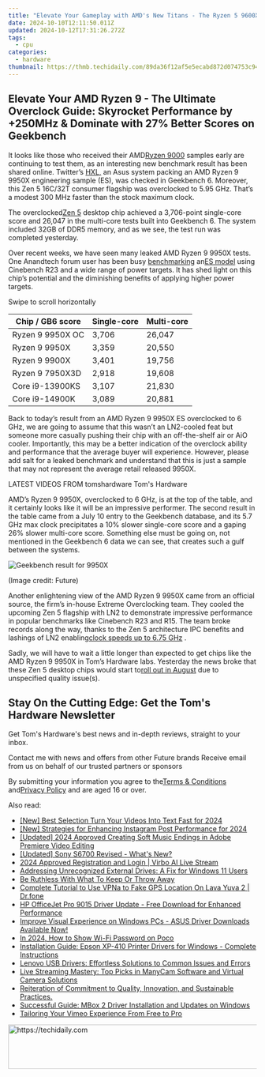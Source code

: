 ```yaml
---
title: "Elevate Your Gameplay with AMD's New Titans - The Ryzen 5 9600X and Ryzen 7 9700X on Zen 5: In-Depth Performance Review"
date: 2024-10-10T12:11:50.011Z
updated: 2024-10-12T17:31:26.272Z
tags:
  - cpu
categories:
  - hardware
thumbnail: https://thmb.techidaily.com/89da36f12af5e5ecabd872d074753c94f1e0591c9264a3deac22fa09078e3cf8.jpg
---
```


## Elevate Your AMD Ryzen 9 - The Ultimate Overclock Guide: Skyrocket Performance by +250MHz & Dominate with 27% Better Scores on Geekbench

It looks like those who received their AMD[Ryzen 9000](https://www.tomshardware.com/pc-components/cpus/amd-announces-zen-5-ryzen-9000-processors-launches-in-july-four-new-ryzen-9-7-and-5-processors-with-a-16-ipc-improvement) samples early are continuing to test them, as an interesting new benchmark result has been shared online. Twitter’s [HXL,](https://x.com/9550pro/status/1816306680227062157) an Asus system packing an AMD Ryzen 9 9950X engineering sample (ES), was checked in Geekbench 6\. Moreover, this Zen 5 16C/32T consumer flagship was overclocked to 5.95 GHz. That’s a modest 300 MHz faster than the stock maximum clock.

 The overclocked[Zen 5](https://www.tomshardware.com/pc-components/cpus/amd-deep-dives-zen-5-ryzen-9000-and-strix-point-cpu-rdna-35-gpu-and-xdna-2-architectures) desktop chip achieved a 3,706-point single-core score and 26,047 in the multi-core tests built into Geekbench 6\. The system included 32GB of DDR5 memory, and as we see, the test run was completed yesterday.

 Over recent weeks, we have seen many leaked AMD Ryzen 9 9950X tests. One Anandtech forum user has been busy [benchmarking](https://www.tomshardware.com/tag/benchmark) an[ES model](https://www.tomshardware.com/pc-components/cpus/amd-flagship-zen-5-desktop-cpu-impresses-in-new-rendering-benchmarks) using Cinebench R23 and a wide range of power targets. It has shed light on this chip’s potential and the diminishing benefits of applying higher power targets.

 Swipe to scroll horizontally

| Chip / GB6 score | Single-core | Multi-core |
| ---------------- | ----------- | ---------- |
| Ryzen 9 9950X OC | 3,706       | 26,047     |
| Ryzen 9 9950X    | 3,359       | 20,550     |
| Ryzen 9 9900X    | 3,401       | 19,756     |
| Ryzen 9 7950X3D  | 2,918       | 19,608     |
| Core i9-13900KS  | 3,107       | 21,830     |
| Core i9-14900K   | 3,089       | 20,881     |

 Back to today’s result from an AMD Ryzen 9 9950X ES overclocked to 6 GHz, we are going to assume that this wasn’t an LN2-cooled feat but someone more casually pushing their chip with an off-the-shelf air or AiO cooler. Importantly, this may be a better indication of the overclock ability and performance that the average buyer will experience. However, please add salt for a leaked benchmark and understand that this is just a sample that may not represent the average retail released 9950X.

 LATEST VIDEOS FROM tomshardware Tom's Hardware

 AMD’s Ryzen 9 9950X, overclocked to 6 GHz, is at the top of the table, and it certainly looks like it will be an impressive performer. The second result in the table came from a July 10 entry to the Geekbench database, and its 5.7 GHz max clock precipitates a 10% slower single-core score and a gaping 26% slower multi-core score. Something else must be going on, not mentioned in the Geekbench 6 data we can see, that creates such a gulf between the systems.

![Geekbench result for 9950X](https://cdn.mos.cms.futurecdn.net/tNUgRFEtXhcXGXaaJ92WwB-320-80.jpg)

 (Image credit: Future)

 Another enlightening view of the AMD Ryzen 9 9950X came from an official source, the firm’s in-house Extreme Overclocking team. They cooled the upcoming Zen 5 flagship with LN2 to demonstrate impressive performance in popular benchmarks like Cinebench R23 and R15\. The team broke records along the way, thanks to the Zen 5 architecture IPC benefits and lashings of LN2 enabling[clock speeds up to 6.75 GHz](https://www.tomshardware.com/pc-components/cpus/ryzen-9-9950x-overclocked-to-67-ghz-with-ln2-liquid-nitrogen-helps-amds-newest-flagship-break-previous-world-records) .

 Sadly, we will have to wait a little longer than expected to get chips like the AMD Ryzen 9 9950X in Tom’s Hardware labs. Yesterday the news broke that these Zen 5 desktop chips would start to[roll out in August](https://www.tomshardware.com/pc-components/cpus/amd-delays-its-ryzen-9000-launch-due-to-unspecified-quality-issue-new-launch-in-august-chipmaker-pulls-back-all-units-shipped-globally-for-quality-checks) due to unspecified quality issue(s).

## Stay On the Cutting Edge: Get the Tom's Hardware Newsletter

 Get Tom's Hardware's best news and in-depth reviews, straight to your inbox.

 Contact me with news and offers from other Future brands  Receive email from us on behalf of our trusted partners or sponsors

 By submitting your information you agree to the[Terms & Conditions](https://futureplc.com/terms-conditions/) and[Privacy Policy](https://futureplc.com/privacy-policy/) and are aged 16 or over.

<ins class="adsbygoogle"
     style="display:block"
     data-ad-format="autorelaxed"
     data-ad-client="ca-pub-7571918770474297"
     data-ad-slot="1223367746"></ins>

<ins class="adsbygoogle"
     style="display:block"
     data-ad-client="ca-pub-7571918770474297"
     data-ad-slot="8358498916"
     data-ad-format="auto"
     data-full-width-responsive="true"></ins>

<span class="atpl-alsoreadstyle">Also read:</span>
<div><ul>
<li><a href="https://youtube-docs.techidaily.com/est-selection-turn-your-videos-into-text-fast-for-2024/"><u>[New] Best Selection Turn Your Videos Into Text Fast for 2024</u></a></li>
<li><a href="https://instagram-video-recordings.techidaily.com/new-strategies-for-enhancing-instagram-post-performance-for-2024/"><u>[New] Strategies for Enhancing Instagram Post Performance for 2024</u></a></li>
<li><a href="https://article-files.techidaily.com/updated-2024-approved-creating-soft-music-endings-in-adobe-premiere-video-editing/"><u>[Updated] 2024 Approved Creating Soft Music Endings in Adobe Premiere Video Editing</u></a></li>
<li><a href="https://extra-support.techidaily.com/updated-sony-s6700-revised-whats-new/"><u>[Updated] Sony S6700 Revised - What's New?</u></a></li>
<li><a href="https://ai-voice-clone.techidaily.com/2024-approved-registration-and-login-virbo-ai-live-stream/"><u>2024 Approved Registration and Login | Virbo AI Live Stream</u></a></li>
<li><a href="https://hardware-help.techidaily.com/addressing-unrecognized-external-drives-a-fix-for-windows-11-users/"><u>Addressing Unrecognized External Drives: A Fix for Windows 11 Users</u></a></li>
<li><a href="https://hardware-help.techidaily.com/be-ruthless-with-what-to-keep-or-throw-away/"><u>Be Ruthless With What To Keep Or Throw Away</u></a></li>
<li><a href="https://fake-location.techidaily.com/complete-tutorial-to-use-vpna-to-fake-gps-location-on-lava-yuva-2-drfone-by-drfone-virtual-android/"><u>Complete Tutorial to Use VPNa to Fake GPS Location On Lava Yuva 2 | Dr.fone</u></a></li>
<li><a href="https://hardware-help.techidaily.com/hp-officejet-pro-9015-driver-update-free-download-for-enhanced-performance/"><u>HP OfficeJet Pro 9015 Driver Update - Free Download for Enhanced Performance</u></a></li>
<li><a href="https://hardware-help.techidaily.com/improve-visual-experience-on-windows-pcs-asus-driver-downloads-available-now/"><u>Improve Visual Experience on Windows PCs - ASUS Driver Downloads Available Now!</u></a></li>
<li><a href="https://easy-unlock-android.techidaily.com/in-2024-how-to-show-wi-fi-password-on-poco-by-drfone-android/"><u>In 2024, How to Show Wi-Fi Password on Poco</u></a></li>
<li><a href="https://hardware-help.techidaily.com/installation-guide-epson-xp-410-printer-drivers-for-windows-complete-instructions/"><u>Installation Guide: Epson XP-410 Printer Drivers for Windows - Complete Instructions</u></a></li>
<li><a href="https://hardware-help.techidaily.com/lenovo-usb-drivers-effortless-solutions-to-common-issues-and-errors/"><u>Lenovo USB Drivers: Effortless Solutions to Common Issues and Errors</u></a></li>
<li><a href="https://discover-great.techidaily.com/live-streaming-mastery-top-picks-in-manycam-software-and-virtual-camera-solutions/"><u>Live Streaming Mastery: Top Picks in ManyCam Software and Virtual Camera Solutions</u></a></li>
<li><a href="https://hardware-help.techidaily.com/reiteration-of-commitment-to-quality-innovation-and-sustainable-practices/"><u>Reiteration of Commitment to Quality, Innovation, and Sustainable Practices.</u></a></li>
<li><a href="https://hardware-help.techidaily.com/successful-guide-mbox-2-driver-installation-and-updates-on-windows/"><u>Successful Guide: MBox 2 Driver Installation and Updates on Windows</u></a></li>
<li><a href="https://vimeo-videos.techidaily.com/tailoring-your-vimeo-experience-from-free-to-pro/"><u>Tailoring Your Vimeo Experience From Free to Pro</u></a></li>
</ul></div>

<!-- affiliate ads begin -->
<a href="https://ephamedtechinc.pxf.io/c/5597632/2136623/26400" target="_top" id="2136623">
  <img src="//a.impactradius-go.com/display-ad/26400-2136623" border="0" alt="https://techidaily.com" width="728" height="90"/>
</a>
<img height="0" width="0" src="https://ephamedtechinc.pxf.io/i/5597632/2136623/26400" style="position:absolute;visibility:hidden;" border="0" />
<!-- affiliate ads end -->

